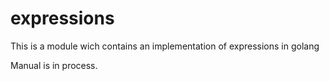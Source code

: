 # expressions
This is a module wich contains an implementation of expressions in golang

Manual is in process.
